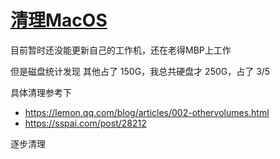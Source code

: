 # [清理MacOS](https://github.com/bonfy/gitblog/issues/4)

目前暂时还没能更新自己的工作机，还在老得MBP上工作

但是磁盘统计发现 其他占了 150G，我总共硬盘才 250G，占了 3/5

具体清理参考下 

* https://lemon.qq.com/blog/articles/002-othervolumes.html
* https://sspai.com/post/28212

逐步清理